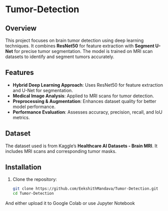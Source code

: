 # Tumor-Detection
## Overview
This project focuses on brain tumor detection using deep learning techniques. It combines **ResNet50** for feature extraction with **Segment U-Net** for precise tumor segmentation. The model is trained on MRI scan datasets to identify and segment tumors accurately.

## Features
- **Hybrid Deep Learning Approach**: Uses ResNet50 for feature extraction and U-Net for segmentation.
- **Medical Image Analysis**: Applied to MRI scans for tumor detection.
- **Preprocessing & Augmentation**: Enhances dataset quality for better model performance.
- **Performance Evaluation**: Assesses accuracy, precision, recall, and IoU metrics.

## Dataset
The dataset used is from Kaggle’s **Healthcare AI Datasets - Brain MRI**. It includes MRI scans and corresponding tumor masks.

## Installation
1. Clone the repository:
   ```bash
   git clone https://github.com/EekshithMandava/Tumor-Detection.git
   cd Tumor-Detection

And either upload it to Google Colab or use Jupyter Notebook
